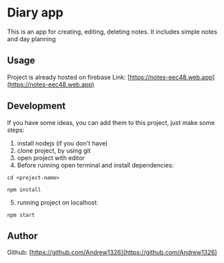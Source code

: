 # Diary app

This is an app for creating, editing, deleting notes. It includes simple notes and day planning

## Usage

Project is already hosted on firebase
Link: [https://notes-eec48.web.app](https://notes-eec48.web.app)

## Development

If you have some ideas, you can add them to this project, just make some steps:

1. install nodejs (if you don't have)
2. clone project, by using git
3. open project with editor
4. Before running open terminal and install dependencies:

`cd <project-name>`

`npm install`

5. running project on localhost:

`npm start`

## Author

Github: [https://github.com/Andrew1326](https://github.com/Andrew1326)
